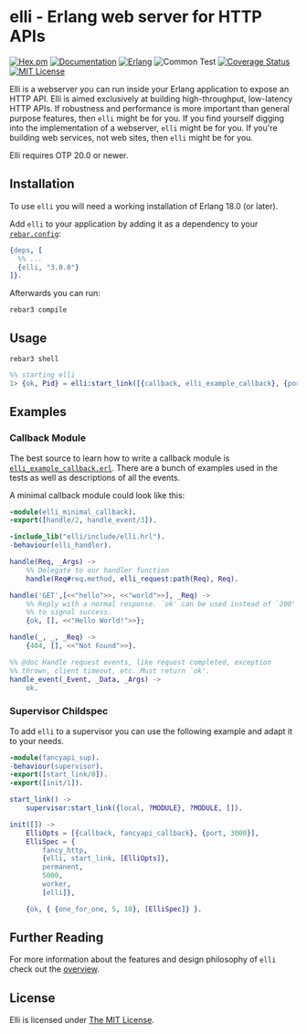 # elli - Erlang web server for HTTP APIs

[![Hex.pm](https://img.shields.io/hexpm/v/elli.svg)](https://hex.pm/packages/elli)
[![Documentation](https://img.shields.io/badge/docs-edown-green.svg)](doc/README.md)
[![Erlang](https://img.shields.io/badge/erlang-%E2%89%A520.0-red.svg)](http://www.erlang.org/downloads)
![Common Test](https://github.com/elli-lib/elli/workflows/Common%20Test/badge.svg)
[![Coverage Status](https://coveralls.io/repos/github/elli-lib/elli/badge.svg?branch=develop)](https://coveralls.io/github/elli-lib/elli?branch=develop)
[![MIT License](https://img.shields.io/badge/license-MIT-blue.svg)](LICENSE)

Elli is a webserver you can run inside your Erlang application to
expose an HTTP API. Elli is aimed exclusively at building
high-throughput, low-latency HTTP APIs. If robustness and performance
is more important than general purpose features, then `elli` might be
for you. If you find yourself digging into the implementation of a
webserver, `elli` might be for you. If you're building web services,
not web sites, then `elli` might be for you.

Elli requires OTP 20.0 or newer.

## Installation

To use `elli` you will need a working installation of Erlang 18.0 (or later).

Add `elli` to your application by adding it as a dependency to your
[`rebar.config`](http://www.rebar3.org/docs/configuration):

```erlang
{deps, [
  %% ...
  {elli, "3.0.0"}
]}.
```

Afterwards you can run:

```console
rebar3 compile
```

## Usage

```console
rebar3 shell
```

```erlang
%% starting elli
1> {ok, Pid} = elli:start_link([{callback, elli_example_callback}, {port, 3000}]).
```

## Examples

### Callback Module

The best source to learn how to write a callback module
is [`elli_example_callback.erl`](elli_example_callback.html). There are a bunch
of examples used in the tests as well as descriptions of all the events.

A minimal callback module could look like this:

```erlang
-module(elli_minimal_callback).
-export([handle/2, handle_event/3]).

-include_lib("elli/include/elli.hrl").
-behaviour(elli_handler).

handle(Req, _Args) ->
    %% Delegate to our handler function
    handle(Req#req.method, elli_request:path(Req), Req).

handle('GET',[<<"hello">>, <<"world">>], _Req) ->
    %% Reply with a normal response. `ok' can be used instead of `200'
    %% to signal success.
    {ok, [], <<"Hello World!">>};

handle(_, _, _Req) ->
    {404, [], <<"Not Found">>}.

%% @doc Handle request events, like request completed, exception
%% thrown, client timeout, etc. Must return `ok'.
handle_event(_Event, _Data, _Args) ->
    ok.
```

### Supervisor Childspec

To add `elli` to a supervisor you can use the following example and adapt it to
your needs.

```erlang
-module(fancyapi_sup).
-behaviour(supervisor).
-export([start_link/0]).
-export([init/1]).

start_link() ->
    supervisor:start_link({local, ?MODULE}, ?MODULE, []).

init([]) ->
    ElliOpts = [{callback, fancyapi_callback}, {port, 3000}],
    ElliSpec = {
        fancy_http,
        {elli, start_link, [ElliOpts]},
        permanent,
        5000,
        worker,
        [elli]},

    {ok, { {one_for_one, 5, 10}, [ElliSpec]} }.
```

## Further Reading

For more information about the features and design philosophy of `elli` check
out the [overview](doc/README.md).

## License

Elli is licensed under [The MIT License](LICENSE).
